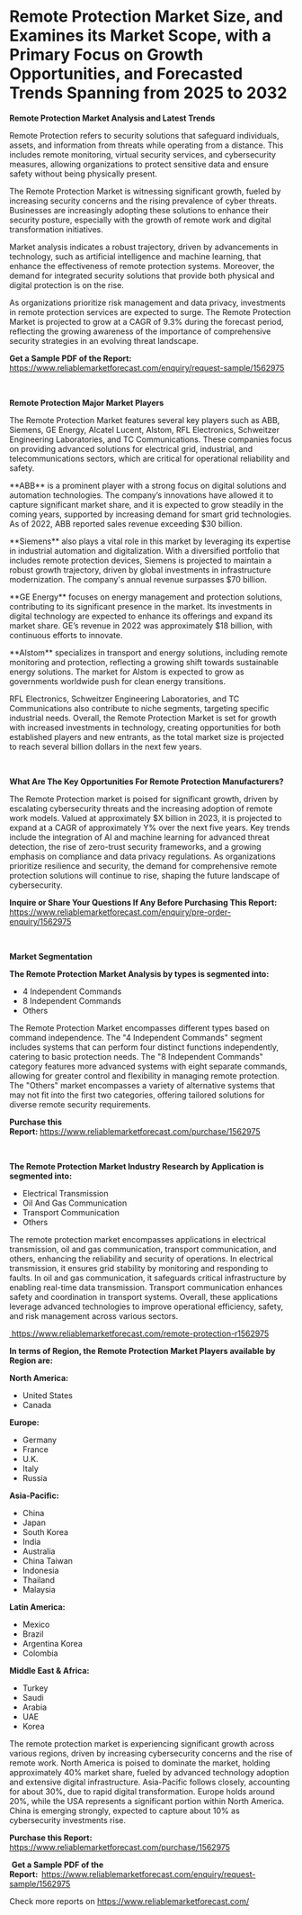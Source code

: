 <p><h1>Remote Protection Market Size, and Examines its Market Scope, with a Primary Focus on Growth Opportunities, and Forecasted Trends Spanning from 2025 to 2032</h1></p><p><strong>Remote Protection Market Analysis and Latest Trends</strong></p>
<p><p>Remote Protection refers to security solutions that safeguard individuals, assets, and information from threats while operating from a distance. This includes remote monitoring, virtual security services, and cybersecurity measures, allowing organizations to protect sensitive data and ensure safety without being physically present. </p><p>The Remote Protection Market is witnessing significant growth, fueled by increasing security concerns and the rising prevalence of cyber threats. Businesses are increasingly adopting these solutions to enhance their security posture, especially with the growth of remote work and digital transformation initiatives. </p><p>Market analysis indicates a robust trajectory, driven by advancements in technology, such as artificial intelligence and machine learning, that enhance the effectiveness of remote protection systems. Moreover, the demand for integrated security solutions that provide both physical and digital protection is on the rise. </p><p>As organizations prioritize risk management and data privacy, investments in remote protection services are expected to surge. The Remote Protection Market is projected to grow at a CAGR of 9.3% during the forecast period, reflecting the growing awareness of the importance of comprehensive security strategies in an evolving threat landscape.</p></p>
<p><strong>Get a Sample PDF of the Report:&nbsp;</strong> <a href="https://www.reliablemarketforecast.com/enquiry/request-sample/1562975?utm_campaign=2247&utm_medium=2&utm_source=Github&utm_content=ia&utm_term=15022025&utm_id=remote-protection">https://www.reliablemarketforecast.com/enquiry/request-sample/1562975</a></p>
<p>&nbsp;</p>
<p><strong>Remote Protection Major Market Players</strong></p>
<p><p>The Remote Protection Market features several key players such as ABB, Siemens, GE Energy, Alcatel Lucent, Alstom, RFL Electronics, Schweitzer Engineering Laboratories, and TC Communications. These companies focus on providing advanced solutions for electrical grid, industrial, and telecommunications sectors, which are critical for operational reliability and safety.</p><p>**ABB** is a prominent player with a strong focus on digital solutions and automation technologies. The company’s innovations have allowed it to capture significant market share, and it is expected to grow steadily in the coming years, supported by increasing demand for smart grid technologies. As of 2022, ABB reported sales revenue exceeding $30 billion.</p><p>**Siemens** also plays a vital role in this market by leveraging its expertise in industrial automation and digitalization. With a diversified portfolio that includes remote protection devices, Siemens is projected to maintain a robust growth trajectory, driven by global investments in infrastructure modernization. The company's annual revenue surpasses $70 billion.</p><p>**GE Energy** focuses on energy management and protection solutions, contributing to its significant presence in the market. Its investments in digital technology are expected to enhance its offerings and expand its market share. GE’s revenue in 2022 was approximately $18 billion, with continuous efforts to innovate.</p><p>**Alstom** specializes in transport and energy solutions, including remote monitoring and protection, reflecting a growing shift towards sustainable energy solutions. The market for Alstom is expected to grow as governments worldwide push for clean energy transitions.</p><p>RFL Electronics, Schweitzer Engineering Laboratories, and TC Communications also contribute to niche segments, targeting specific industrial needs. Overall, the Remote Protection Market is set for growth with increased investments in technology, creating opportunities for both established players and new entrants, as the total market size is projected to reach several billion dollars in the next few years.</p></p>
<p>&nbsp;</p>
<p><strong>What Are The Key Opportunities For Remote Protection Manufacturers?</strong></p>
<p><p>The Remote Protection market is poised for significant growth, driven by escalating cybersecurity threats and the increasing adoption of remote work models. Valued at approximately $X billion in 2023, it is projected to expand at a CAGR of approximately Y% over the next five years. Key trends include the integration of AI and machine learning for advanced threat detection, the rise of zero-trust security frameworks, and a growing emphasis on compliance and data privacy regulations. As organizations prioritize resilience and security, the demand for comprehensive remote protection solutions will continue to rise, shaping the future landscape of cybersecurity.</p></p>
<p><strong>Inquire or Share Your Questions If Any Before Purchasing This Report:</strong> <a href="https://www.reliablemarketforecast.com/enquiry/pre-order-enquiry/1562975?utm_campaign=2247&utm_medium=2&utm_source=Github&utm_content=ia&utm_term=15022025&utm_id=remote-protection">https://www.reliablemarketforecast.com/enquiry/pre-order-enquiry/1562975</a></p>
<p>&nbsp;</p>
<p><strong>Market Segmentation</strong></p>
<p><strong>The Remote Protection Market Analysis by types is segmented into:</strong></p>
<p><ul><li>4 Independent Commands</li><li>8 Independent Commands</li><li>Others</li></ul></p>
<p><p>The Remote Protection Market encompasses different types based on command independence. The "4 Independent Commands" segment includes systems that can perform four distinct functions independently, catering to basic protection needs. The "8 Independent Commands" category features more advanced systems with eight separate commands, allowing for greater control and flexibility in managing remote protection. The "Others" market encompasses a variety of alternative systems that may not fit into the first two categories, offering tailored solutions for diverse remote security requirements.</p></p>
<p><strong>Purchase this Report:&nbsp;</strong><a href="https://www.reliablemarketforecast.com/purchase/1562975?utm_campaign=2247&utm_medium=2&utm_source=Github&utm_content=ia&utm_term=15022025&utm_id=remote-protection">https://www.reliablemarketforecast.com/purchase/1562975</a></p>
<p>&nbsp;</p>
<p><strong>The Remote Protection Market Industry Research by Application is segmented into:</strong></p>
<p><ul><li>Electrical Transmission</li><li>Oil And Gas Communication</li><li>Transport Communication</li><li>Others</li></ul></p>
<p><p>The remote protection market encompasses applications in electrical transmission, oil and gas communication, transport communication, and others, enhancing the reliability and security of operations. In electrical transmission, it ensures grid stability by monitoring and responding to faults. In oil and gas communication, it safeguards critical infrastructure by enabling real-time data transmission. Transport communication enhances safety and coordination in transport systems. Overall, these applications leverage advanced technologies to improve operational efficiency, safety, and risk management across various sectors.</p></p>
<p><a href="https://www.reliablemarketforecast.com/remote-protection-r1562975?utm_campaign=2247&utm_medium=2&utm_source=Github&utm_content=ia&utm_term=15022025&utm_id=remote-protection">&nbsp;https://www.reliablemarketforecast.com/remote-protection-r1562975</a></p>
<p><strong>In terms of Region, the Remote Protection Market Players available by Region are:</strong></p>
<p>
    <p> <strong> North America: </strong>
        <ul>
            <li>United States</li>
            <li>Canada</li>
        </ul>
        </p> 
    <p> <strong> Europe: </strong>
        <ul>
            <li>Germany</li>
            <li>France</li>
            <li>U.K.</li>
            <li>Italy</li>
            <li>Russia</li>
        </ul>
        </p> 
    <p> <strong> Asia-Pacific: </strong>
        <ul>
            <li>China</li>
            <li>Japan</li>
            <li>South Korea</li>
            <li>India</li>
            <li>Australia</li>
            <li>China Taiwan</li>
            <li>Indonesia</li>
            <li>Thailand</li>
            <li>Malaysia</li>
        </ul>
        </p> 
    <p> <strong> Latin America: </strong>
        <ul>
            <li>Mexico</li>
            <li>Brazil</li>
            <li>Argentina Korea</li>
            <li>Colombia</li>
        </ul>
        </p> 
    <p> <strong> Middle East & Africa: </strong>
        <ul>
            <li>Turkey</li>
            <li>Saudi</li>
            <li>Arabia</li>
            <li>UAE</li>
            <li>Korea</li>
        </ul>
    </p>
    </p>
<p><p>The remote protection market is experiencing significant growth across various regions, driven by increasing cybersecurity concerns and the rise of remote work. North America is poised to dominate the market, holding approximately 40% market share, fueled by advanced technology adoption and extensive digital infrastructure. Asia-Pacific follows closely, accounting for about 30%, due to rapid digital transformation. Europe holds around 20%, while the USA represents a significant portion within North America. China is emerging strongly, expected to capture about 10% as cybersecurity investments rise.</p></p>
<p><strong>Purchase this Report: </strong><a href="https://www.reliablemarketforecast.com/purchase/1562975?utm_campaign=2247&utm_medium=2&utm_source=Github&utm_content=ia&utm_term=15022025&utm_id=remote-protection">https://www.reliablemarketforecast.com/purchase/1562975</a></p>
<p>&nbsp;<strong>Get a Sample PDF of the Report:&nbsp;&nbsp;</strong><a href="https://www.reliablemarketforecast.com/enquiry/request-sample/1562975?utm_campaign=2247&utm_medium=2&utm_source=Github&utm_content=ia&utm_term=15022025&utm_id=remote-protection">https://www.reliablemarketforecast.com/enquiry/request-sample/1562975</a></p>
<p><strong></strong></p>
<p>Check more reports on <a href="https://www.reliablemarketforecast.com/?utm_campaign=2247&utm_medium=2&utm_source=Github&utm_content=ia&utm_term=15022025&utm_id=remote-protection">https://www.reliablemarketforecast.com/</a></p>